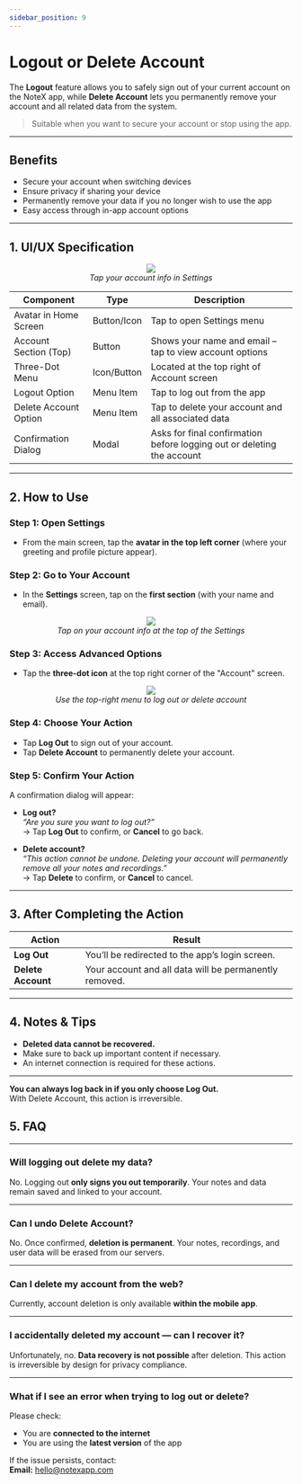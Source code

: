 ```yaml
---
sidebar_position: 9
---
```


# Logout or Delete Account


The **Logout** feature allows you to safely sign out of your current account on the NoteX app, while **Delete Account** lets you permanently remove your account and all related data from the system.

> Suitable when you want to secure your account or stop using the app.

---

## Benefits

- Secure your account when switching devices
- Ensure privacy if sharing your device
- Permanently remove your data if you no longer wish to use the app
- Easy access through in-app account options

---

## 1. UI/UX Specification

<p align="center">
  <img src="https://pub-661d733d32f14d8684c7617d2f2e3372.r2.dev/docs/account_menu_options.png"/>
  <br />
  <em>Tap your account info in Settings</em>
</p>

| Component                | Type        | Description                                                             |
|--------------------------|-------------|-------------------------------------------------------------------------|
| Avatar in Home Screen    | Button/Icon | Tap to open Settings menu                                               |
| Account Section (Top)    | Button      | Shows your name and email – tap to view account options                 |
| Three-Dot Menu           | Icon/Button | Located at the top right of Account screen                              |
| Logout Option            | Menu Item   | Tap to log out from the app                                             |
| Delete Account Option    | Menu Item   | Tap to delete your account and all associated data                      |
| Confirmation Dialog      | Modal       | Asks for final confirmation before logging out or deleting the account  |

---

## 2. How to Use

### Step 1: Open Settings

- From the main screen, tap the **avatar in the top left corner** (where your greeting and profile picture appear).

### Step 2: Go to Your Account

- In the **Settings** screen, tap on the **first section** (with your name and email).
<p align="center">
  <img src="https://pub-661d733d32f14d8684c7617d2f2e3372.r2.dev/docs/settings_account.png"/>
  <br />
  <em>Tap on your account info at the top of the Settings</em>
</p>

### Step 3: Access Advanced Options

- Tap the **three-dot icon** at the top right corner of the "Account" screen.
<p align="center">
  <img src="https://pub-661d733d32f14d8684c7617d2f2e3372.r2.dev/docs/account_menu_options.png"/>
  <br />
  <em>Use the top-right menu to log out or delete account</em>
</p>

### Step 4: Choose Your Action

- Tap **Log Out** to sign out of your account.
- Tap **Delete Account** to permanently delete your account.

### Step 5: Confirm Your Action

A confirmation dialog will appear:

- **Log out?**  
  _“Are you sure you want to log out?”_  
  → Tap **Log Out** to confirm, or **Cancel** to go back.

- **Delete account?**  
  _“This action cannot be undone. Deleting your account will permanently remove all your notes and recordings.”_  
  → Tap **Delete** to confirm, or **Cancel** to cancel.

---

## 3. After Completing the Action

| Action             | Result                                                 |
| ------------------ | ------------------------------------------------------ |
| **Log Out**        | You’ll be redirected to the app’s login screen.        |
| **Delete Account** | Your account and all data will be permanently removed. |

---

## 4. Notes & Tips

- **Deleted data cannot be recovered.**
- Make sure to back up important content if necessary.
- An internet connection is required for these actions.

---

**You can always log back in if you only choose Log Out.**  
With Delete Account, this action is irreversible.

## 5. FAQ

---

### Will logging out delete my data?

No. Logging out **only signs you out temporarily**. Your notes and data remain saved and linked to your account.

---

### Can I undo Delete Account?

No. Once confirmed, **deletion is permanent**. Your notes, recordings, and user data will be erased from our servers.

---

### Can I delete my account from the web?

Currently, account deletion is only available **within the mobile app**.

---

### I accidentally deleted my account — can I recover it?

Unfortunately, no. **Data recovery is not possible** after deletion. This action is irreversible by design for privacy compliance.

---

### What if I see an error when trying to log out or delete?

Please check:

- You are **connected to the internet**
- You are using the **latest version** of the app

If the issue persists, contact:  
**Email:** hello@notexapp.com
